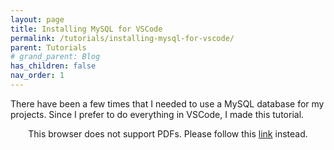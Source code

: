 ```yaml
---
layout: page
title: Installing MySQL for VSCode
permalink: /tutorials/installing-mysql-for-vscode/
parent: Tutorials
# grand_parent: Blog
has_children: false
nav_order: 1
---
```


There have been a few times that I needed to use a MySQL database for my projects. 
Since I prefer to do everything in VSCode, I made this tutorial.

<p align="center">
    <object data="https://drive.google.com/viewerng/viewer?embedded=true&url=https://raw.githubusercontent.com/sirpaulmcd/Software-Cheat-Sheets/master/VSCode/Installing-MySQL-For-VSCode.pdf" type="application/pdf" width="700px" height="700px">
        <p>
            This browser does not support PDFs. Please follow this
            <a href="https://drive.google.com/viewerng/viewer?embedded=true&url=https://raw.githubusercontent.com/sirpaulmcd/Software-Cheat-Sheets/master/VSCode/Installing-MySQL-For-VSCode.pdf">link</a> 
            instead.
        </p>
    </object>
</p>